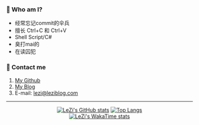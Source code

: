 ### 👋 Who am I?
- 经常忘记commit的伞兵
- 擅长 Ctrl+C 和 Ctrl+V
- Shell Script/C#
- 臭打mai的
- 在读囚犯

### 💬 Contact me
1. [My Github](https://github.com/LeZi9916)
2. [My Blog](https://leziblog.cn)
3. E-mail: [lezi@leziblog.com](mailto:lezi@leziblog.com)

---  

[<div align=center>![LeZi's GitHub stats](https://github-readme-stats.vercel.app/api?username=LeZi9916&show_icons=true&theme=radical)](https://github.com/anuraghazra/github-readme-stats)
[![Top Langs](https://github-readme-stats.vercel.app/api/top-langs/?username=LeZi9916&layout=compact&theme=transparent)](https://github.com/anuraghazra/github-readme-stats)
[<div align=center>![LeZi's WakaTime stats](https://github-readme-stats.vercel.app/api/wakatime?username=LeZi&layout=compact&langs_count=5&theme=transparent)](https://github.com/anuraghazra/github-readme-stats)

<!--
**LeZi04919/LeZi04919** is a ✨ _special_ ✨ repository because its `README.md` (this file) appears on your GitHub profile.

Here are some ideas to get you started:

- 🔭 I’m currently working on ...
- 🌱 I’m currently learning ...
- 👯 I’m looking to collaborate on ...
- 🤔 I’m looking for help with ...
- 💬 Ask me about ...
- 📫 How to reach me: ...
- 😄 Pronouns: ...
- ⚡ Fun fact: ...
-->
